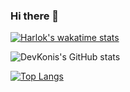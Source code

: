 ### Hi there 👋

[![Harlok's wakatime stats](https://github-readme-stats.vercel.app/api/wakatime?username=DevKonis)](https://github.com/anuraghazra/github-readme-stats)

![DevKonis's GitHub stats](https://github-readme-stats.vercel.app/api?username=DevKonis&show_icons=true&theme=dark)

[![Top Langs](https://github-readme-stats.vercel.app/api/top-langs/?username=DevKonis)](https://github.com/anuraghazra/github-readme-stats)
<!--
**DevKonis/DevKonis** is a ✨ _special_ ✨ repository because its `README.md` (this file) appears on your GitHub profile.

Here are some ideas to get you started:

- 🔭 I’m currently working on ...
- 🌱 I’m currently learning ...
- 👯 I’m looking to collaborate on ...
- 🤔 I’m looking for help with ...
- 💬 Ask me about ...
- 📫 How to reach me: ...
- 😄 Pronouns: ...
- ⚡ Fun fact: ...
-->
